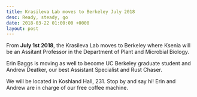 ```yaml
---
title: Krasileva Lab moves to Berkeley July 2018
desc: Ready, steady, go
date: 2018-03-22 01:00:00 +0000
layout: post
---
```

From **July 1st 2018**, the Krasileva Lab moves to Berkeley where Ksenia will be an Assitant Professor in the Department of Plant and Microbial Biology.

Erin Baggs is moving as well to become UC Berkeley graduate student and Andrew Deatker, our best Assistant Specialist and Rust Chaser.

We will be located in Koshland Hall, 231. Stop by and say hi! Erin and Andrew are in charge of our free coffee machine.